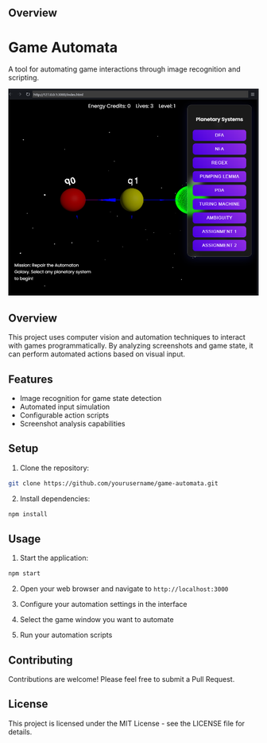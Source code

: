 ## Overview

# Game Automata

A tool for automating game interactions through image recognition and scripting.

![Game Automata Screenshot](./images/image.png)

## Overview

This project uses computer vision and automation techniques to interact with games programmatically. By analyzing screenshots and game state, it can perform automated actions based on visual input.

## Features

- Image recognition for game state detection
- Automated input simulation
- Configurable action scripts
- Screenshot analysis capabilities

## Setup

1. Clone the repository:
```bash
git clone https://github.com/yourusername/game-automata.git
```
2. Install dependencies:
```bash
npm install
```

## Usage

1. Start the application:
```bash
npm start
```

2. Open your web browser and navigate to `http://localhost:3000`

3. Configure your automation settings in the interface

4. Select the game window you want to automate

5. Run your automation scripts

## Contributing

Contributions are welcome! Please feel free to submit a Pull Request.

## License

This project is licensed under the MIT License - see the LICENSE file for details.

